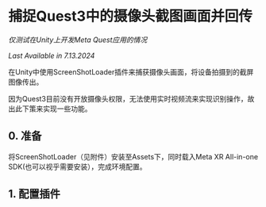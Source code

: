 # 捕捉Quest3中的摄像头截图画面并回传

*仅测试在Unity上开发Meta Quest应用的情况*

*Last Available in 7.13.2024*

在Unity中使用ScreenShotLoader插件来捕获摄像头画面，将设备拍摄到的截屏图像传出。

因为Quest3目前没有开放摄像头权限，无法使用实时视频流来实现识别操作，故出此下策来实现一些功能。

## 0. 准备
将ScreenShotLoader（见附件）安装至Assets下，同时载入Meta XR All-in-one SDK(也可以视乎需要安装），完成环境配置。

## 1. 配置插件

